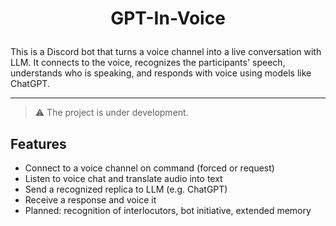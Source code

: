 # <p style="text-align:center">GPT-In-Voice</p>
This is a Discord bot that turns a voice channel into a live conversation with LLM. It connects to the voice, recognizes the participants' speech, understands who is speaking, and responds with voice using models like ChatGPT.

---

> ⚠️ The project is under development.

## Features

- Connect to a voice channel on command (forced or request)
- Listen to voice chat and translate audio into text
- Send a recognized replica to LLM (e.g. ChatGPT)
- Receive a response and voice it
- Planned: recognition of interlocutors, bot initiative, extended memory
